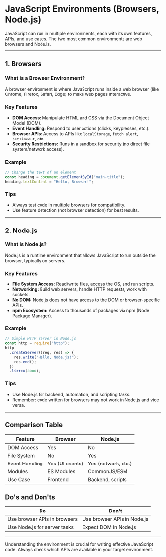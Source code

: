 # JavaScript Environments (Browsers, Node.js)

JavaScript can run in multiple environments, each with its own features, APIs, and use cases. The two most common environments are web browsers and Node.js.

---

## 1. Browsers

### What is a Browser Environment?

A browser environment is where JavaScript runs inside a web browser (like Chrome, Firefox, Safari, Edge) to make web pages interactive.

### Key Features

- **DOM Access:** Manipulate HTML and CSS via the Document Object Model (DOM).
- **Event Handling:** Respond to user actions (clicks, keypresses, etc.).
- **Browser APIs:** Access to APIs like `localStorage`, `fetch`, `alert`, `setTimeout`, etc.
- **Security Restrictions:** Runs in a sandbox for security (no direct file system/network access).

### Example

```javascript
// Change the text of an element
const heading = document.getElementById("main-title");
heading.textContent = "Hello, Browser!";
```

### Tips

- Always test code in multiple browsers for compatibility.
- Use feature detection (not browser detection) for best results.

---

## 2. Node.js

### What is Node.js?

Node.js is a runtime environment that allows JavaScript to run outside the browser, typically on servers.

### Key Features

- **File System Access:** Read/write files, access the OS, and run scripts.
- **Networking:** Build web servers, handle HTTP requests, work with sockets.
- **No DOM:** Node.js does not have access to the DOM or browser-specific APIs.
- **npm Ecosystem:** Access to thousands of packages via npm (Node Package Manager).

### Example

```javascript
// Simple HTTP server in Node.js
const http = require("http");
http
  .createServer((req, res) => {
    res.write("Hello, Node.js!");
    res.end();
  })
  .listen(3000);
```

### Tips

- Use Node.js for backend, automation, and scripting tasks.
- Remember: code written for browsers may not work in Node.js and vice versa.

---

## Comparison Table

| Feature        | Browser         | Node.js             |
| -------------- | --------------- | ------------------- |
| DOM Access     | Yes             | No                  |
| File System    | No              | Yes                 |
| Event Handling | Yes (UI events) | Yes (network, etc.) |
| Modules        | ES Modules      | CommonJS/ESM        |
| Use Case       | Frontend        | Backend, scripts    |

## Do's and Don'ts

| Do                           | Don't                       |
| ---------------------------- | --------------------------- |
| Use browser APIs in browsers | Use browser APIs in Node.js |
| Use Node.js for server tasks | Expect DOM in Node.js       |

---

Understanding the environment is crucial for writing effective JavaScript code. Always check which APIs are available in your target environment.
